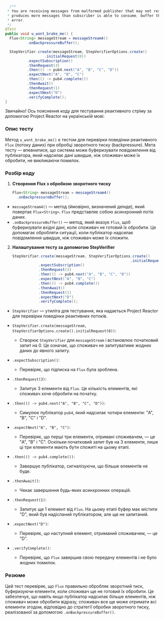 ```java
  /**
 * You are receiving messages from malformed publisher that may not respect backpressure. In case that publisher
 * produces more messages than subscriber is able to consume, buffer them for later consumption without raising an
 * error.
 */
@Test
public void u_wont_brake_me() {
  Flux<String> messageStream = messageStream4()
          .onBackpressureBuffer();

  StepVerifier.create(messageStream, StepVerifierOptions.create()
                  .initialRequest(0))
          .expectSubscription()
          .thenRequest(3)
          .then(() -> pub4.next("A", "B", "C", "D"))
          .expectNext("A", "B", "C")
          .then(() -> pub4.complete())
          .thenAwait()
          .thenRequest(1)
          .expectNext("D")
          .verifyComplete();
}
```
Звичайно! Ось пояснення коду для тестування реактивного стріму за допомогою Project Reactor на українській мові:

### Опис тесту

Метод `u_wont_brake_me()` є тестом для перевірки поведінки реактивного `Flux` (потоку даних) при обробці зворотного тиску (backpressure). Мета тесту — впевнитися, що система може буферизувати повідомлення від публікатора, який надсилає дані швидше, ніж споживач може їх обробити, не викликаючи помилок.

### Розбір коду

1. **Створення Flux з обробкою зворотного тиску**

   ```java
   Flux<String> messageStream = messageStream4()
     .onBackpressureBuffer();
   ```

  - `messageStream4()` — метод (ймовірно, визначений деінде), який повертає `Flux<String>`. `Flux` представляє собою асинхронний потік даних.
  - `.onBackpressureBuffer()` — метод, який вказує `Flux`, щоб буферизувати вхідні дані, коли споживач не готовий їх обробити. Це допомагає обробляти ситуації, коли публікатор надсилає повідомлення швидше, ніж споживач може їх спожити.

2. **Налаштування тесту за допомогою StepVerifier**

   ```java
   StepVerifier.create(messageStream, StepVerifierOptions.create()
                                                         .initialRequest(0))
               .expectSubscription()
               .thenRequest(3)
               .then(() -> pub4.next("A", "B", "C", "D"))
               .expectNext("A", "B", "C")
               .then(() -> pub4.complete())
               .thenAwait()
               .thenRequest(1)
               .expectNext("D")
               .verifyComplete();
   ```

  - `StepVerifier` — утиліта для тестування, яка надається Project Reactor для перевірки поведінки реактивних потоків.

  - `StepVerifier.create(messageStream, StepVerifierOptions.create().initialRequest(0))`:
    - Створює `StepVerifier` для `messageStream` і встановлює початковий запит на 0. Це означає, що споживач не запитуватиме жодних даних до явного запиту.

  - `.expectSubscription()`:
    - Перевіряє, що підписка на `Flux` була зроблена.

  - `.thenRequest(3)`:
    - Запитує 3 елементи від `Flux`. Це кількість елементів, які споживач хоче обробити на початку.

  - `.then(() -> pub4.next("A", "B", "C", "D"))`:
    - Симулює публікатор `pub4`, який надсилає чотири елементи: "A", "B", "C" і "D".

  - `.expectNext("A", "B", "C")`:
    - Перевіряє, що перші три елементи, отримані споживачем, — це "A", "B" і "C". Оскільки початковий запит був на 3 елементи, лише ці три елементи мають бути спожиті на цьому етапі.

  - `.then(() -> pub4.complete())`:
    - Завершує публікатор, сигналізуючи, що більше елементів не буде.

  - `.thenAwait()`:
    - Чекає завершення будь-яких асинхронних операцій.

  - `.thenRequest(1)`:
    - Запитує ще 1 елемент від `Flux`. На цьому етапі буфер має містити "D", який був надісланий публікатором, але ще не запитаний.

  - `.expectNext("D")`:
    - Перевіряє, що наступний елемент, отриманий споживачем, — це "D".

  - `.verifyComplete()`:
    - Перевіряє, що `Flux` завершив свою передачу елементів і не було жодних помилок.

### Резюме

Цей тест перевіряє, що `Flux` правильно обробляє зворотний тиск, буферизуючи елементи, коли споживач ще не готовий їх обробити. Це забезпечує, що навіть якщо публікатор надсилає більше елементів, ніж споживач може обробити відразу, споживач все ще може отримати всі елементи згодом, відповідно до стратегії обробки зворотного тиску, реалізованої за допомогою `.onBackpressureBuffer()`.